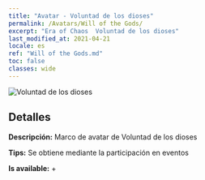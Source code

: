 ```yaml
---
title: "Avatar - Voluntad de los dioses"
permalink: /Avatars/Will of the Gods/
excerpt: "Era of Chaos  Voluntad de los dioses"
last_modified_at: 2021-04-21
locale: es
ref: "Will of the Gods.md"
toc: false
classes: wide
---
```

 ![Voluntad de los dioses](/images/a/avatarFrame_30.png)

## Detalles

 **Descripción:** Marco de avatar de Voluntad de los dioses 

 **Tips:** Se obtiene mediante la participación en eventos 

 **Is available:**  + 

